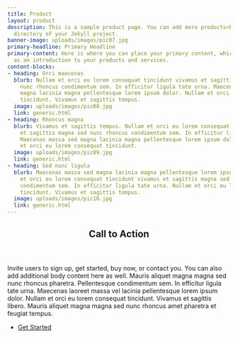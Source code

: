 ```yaml
---
title: Product
layout: product
description: This is a sample product page. You can add more products<br> in the _products
  directory of your Jekyll project.
banner-image: uploads/images/pic07.jpg
primary-headline: Primary Headline
primary-content: Here is where you can place your primary content, which can serve
  as an introduction to your products and services.
content-blocks:
- heading: Orci maecenas
  blurb: Nullam et orci eu lorem consequat tincidunt vivamus et sagittis magna sed
    nunc rhoncus condimentum sem. In efficitur ligula tate urna. Maecenas massa sed
    magna lacinia magna pellentesque lorem ipsum dolor. Nullam et orci eu lorem consequat
    tincidunt. Vivamus et sagittis tempus.
  image: uploads/images/pic08.jpg
  link: generic.html
- heading: Rhoncus magna
  blurb: Vivamus et sagittis tempus. Nullam et orci eu lorem consequat tincidunt vivamus
    et sagittis magna sed nunc rhoncus condimentum sem. In efficitur ligula tate urna.
    Maecenas massa sed magna lacinia magna pellentesque lorem ipsum dolor. Nullam
    et orci eu lorem consequat tincidunt.
  image: uploads/images/pic09.jpg
  link: generic.html
- heading: Sed nunc ligula
  blurb: Maecenas massa sed magna lacinia magna pellentesque lorem ipsum dolor. Nullam
    et orci eu lorem consequat tincidunt vivamus et sagittis magna sed nunc rhoncus
    condimentum sem. In efficitur ligula tate urna. Nullam et orci eu lorem consequat
    tincidunt. Vivamus et sagittis tempus.
  image: uploads/images/pic10.jpg
  link: generic.html
---
```


<!-- Three -->
<section id="three">
	<div class="inner">
		<header class="major">
			<h2>Call to Action</h2>
		</header>
		<p>Invite users to sign up, get started, buy now, or contact you. You can also add additional body content here as well. Mauris aliquet magna magna sed nunc rhoncus pharetra. Pellentesque condimentum sem. In efficitur ligula tate urna. Maecenas laoreet massa vel lacinia pellentesque lorem ipsum dolor. Nullam et orci eu lorem consequat tincidunt. Vivamus et sagittis libero. Mauris aliquet magna magna sed nunc rhoncus amet pharetra et feugiat tempus.</p>
		<ul class="actions">
			<li><a href="generic.html" class="button next">Get Started</a></li>
		</ul>
	</div>
</section>
